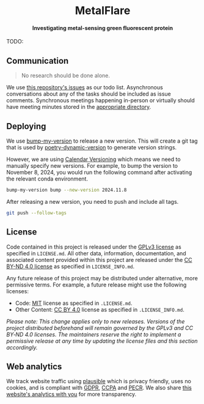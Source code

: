 <h1 align="center">MetalFlare</h1>

<h4 align="center">Investigating metal-sensing green fluorescent protein</h4>

TODO:

## Communication

> No research should be done alone.

We use [this repository's issues](https://github.com/oasci/metalflare/issues) as our todo list.
Asynchronous conversations about any of the tasks should be included as issue comments.
Synchronous meetings happening in-person or virtually should have meeting minutes stored in the [appropriate directory](study/management/03-meetings).

## Deploying

We use [bump-my-version](https://github.com/callowayproject/bump-my-version) to release a new version.
This will create a git tag that is used by [poetry-dynamic-version](https://github.com/mtkennerly/poetry-dynamic-versioning) to generate version strings.

However, we are using [Calendar Versioning](https://calver.org/) which means we need to manually specify new versions.
For example, to bump the version to November 8, 2024, you would run the following command after activating the relevant conda environment.

```bash
bump-my-version bump --new-version 2024.11.8
```

After releasing a new version, you need to push and include all tags.

```bash
git push --follow-tags
```

## License

Code contained in this project is released under the [GPLv3 license][gplv3] as specified in `LICENSE.md`.
All other data, information, documentation, and associated content provided within this project are released under the [CC BY-ND 4.0 license][cc-by-nd-4.0] as specified in `LICENSE_INFO.md`.

Any future release of this project may be distributed under alternative, more permissive terms.
For example, a future release might use the following licenses:

-   Code: [MIT][mit] license as specified in `.LICENSE.md`.
-   Other Content: [CC BY 4.0][cc-by-4.0] license as specified in `.LICENSE_INFO.md`.

*Please note: This change applies only to new releases.*
*Versions of the project distributed beforehand will remain governed by the GPLv3 and CC BY‑ND 4.0 licenses.*
*The maintainers reserve the right to implement a permissive release at any time by updating the license files and this section accordingly.*

## Web analytics

We track website traffic using [plausible][plausible] which is privacy friendly, uses no cookies, and is compliant with [GDPR][gdpr], [CCPA][ccpa] and [PECR][pecr].
We also share [this website's analytics with you][plausible-link] for more transparency.

[gplv3]: https://spdx.org/licenses/GPL-3.0-only.html
[cc-by-nd-4.0]: https://creativecommons.org/licenses/by-nd/4.0/
[mit]: https://spdx.org/licenses/MIT.html
[cc-by-4.0]: https://creativecommons.org/licenses/by/4.0/
[plausible]: https://plausible.io
[plausible-link]: https://plausible.io/metalflare.oasci.org
[gdpr]: https://gdpr-info.eu/
[ccpa]: https://oag.ca.gov/privacy/ccpa
[pecr]: https://ico.org.uk/for-organisations/direct-marketing-and-privacy-and-electronic-communications/guide-to-pecr/what-are-pecr/
